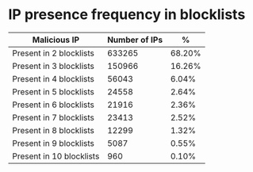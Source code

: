 # IP presence frequency in blocklists
| Malicious IP | Number of IPs | % |
|----|----|----|
| Present in 2 blocklists | 633265 | 68.20% |
| Present in 3 blocklists | 150966 | 16.26% |
| Present in 4 blocklists | 56043 | 6.04% |
| Present in 5 blocklists | 24558 | 2.64% |
| Present in 6 blocklists | 21916 | 2.36% |
| Present in 7 blocklists | 23413 | 2.52% |
| Present in 8 blocklists | 12299 | 1.32% |
| Present in 9 blocklists | 5087 | 0.55% |
| Present in 10 blocklists | 960 | 0.10% |
